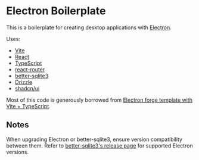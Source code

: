 # Electron Boilerplate

This is a boilerplate for creating desktop applications with [Electron](https://electronjs.org/).

Uses:

- [Vite](https://vitejs.dev/)
- [React](https://reactjs.org/)
- [TypeScript](https://www.typescriptlang.org/)
- [react-router](https://reactrouter.com/en/main)
- [better-sqlite3](https://github.com/WiseLibs/better-sqlite3)
- [Drizzle](https://orm.drizzle.team/)
- [shadcn/ui](https://ui.shadcn.com/)

Most of this code is generously borrowed from [Electron forge template with Vite + TypeScript](https://www.electronforge.io/templates/vite-+-typescript).

## Notes

When upgrading Electron or better-sqlite3, ensure version compatibility between them. Refer to [better-sqlite3's release page]((https://github.com/WiseLibs/better-sqlite3/releases)) for supported Electron versions.
